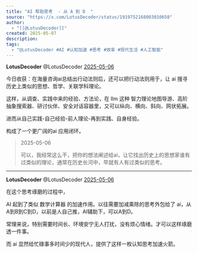 ```yaml
---
title: "AI 帮助思考  - 从 A 到 D  "
source: "https://x.com/LotusDecoder/status/1919752168003010658"
author:
  - "[[@LotusDecoder]]"
created: 2025-05-07
description:
tags:
  - "@LotusDecoder #AI #认知加速 #思考 #效率 #现代生活 #人工智能"
---
```

**LotusDecoder** @LotusDecoder [2025-05-06](https://x.com/LotusDecoder/status/1919749713487962589)

今日收获：在海量咨询ai总结出行动法则后，还可以把行动法则用于，让 ai 搜寻历史上类似的思想、哲学、关联学科理论。

这样，从调查、实践中来的经验、方法论，在 llm 这种 智力理论地图导游、高阶抽象搜索器、研讨伙伴、安全对话容器里，又可以纵向、横向、斜向、网状拓展。

进而从自己实践-自己经验-前人理论-再到实践、自身经验。

构成了一个更广阔的ai 应用闭环。

> 2025-05-06
> 
> 可以，我经常这么干，把你的想法阐述给ai，让它找出历史上的思想家谁有过类似的理论，通常在历史长河中，早就有人有过类似的思考。

---

**LotusDecoder** @LotusDecoder [2025-05-06](https://x.com/LotusDecoder/status/1919752168003010658)

在这个思考琢磨的过程中，

AI 起到了类似 数学计算器 的加速作用。以往需要加减乘除的思考外包给了 ai，从A到B到C到D，以前是人自己推，AI辅助下，可以A到D。

常理来说，特别需要时间长、环境安宁无人打扰，没有烦心情绪。才可以这样琢磨透一件事。

而 ai 显然给忙碌事多时间少的现代人，提供了这样一枚认知思考加速火箭。